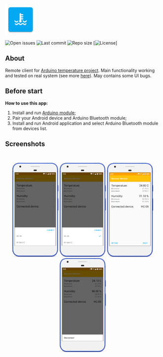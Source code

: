 <img src="media/ic_app.png" height="100px" />

![Open issues](https://img.shields.io/github/issues-raw/fartem/android-remote-temperature-control-client.svg?color=ff534a)
![Last commit](https://img.shields.io/github/last-commit/fartem/android-remote-temperature-control-client.svg?color=51539c)
![Repo size](https://img.shields.io/github/repo-size/fartem/android-remote-temperature-control-client.svg?color=02778b)
[![License](https://img.shields.io/github/license/fartem/android-remote-temperature-control-client.svg?color=7ea4b0)]

## About

Remote client for [Arduino temperature project](https://github.com/fartem/arduino-temperature-control).
Main functionality working and tested on real system (see more [here](https://github.com/fartem/arduino-temperature-control)). May contains some UI bugs.

## Before start

__How to use this app:__

1. Install and run [Arduino module](https://github.com/fartem/arduino-temperature-control);
2. Pair your Android device and Arduino Bluetooth module;
3. Install and run Android application and select Arduino Bluetooth module from devices list.

## Screenshots

<br/>
<p align="center">
  <img src="media/screenshots/screenshot_01.png" width="150" />
  <img src="media/screenshots/screenshot_02.png" width="150" />
  <img src="media/screenshots/screenshot_03.png" width="150" />
  <img src="media/screenshots/screenshot_04.png" width="150" />
</p>